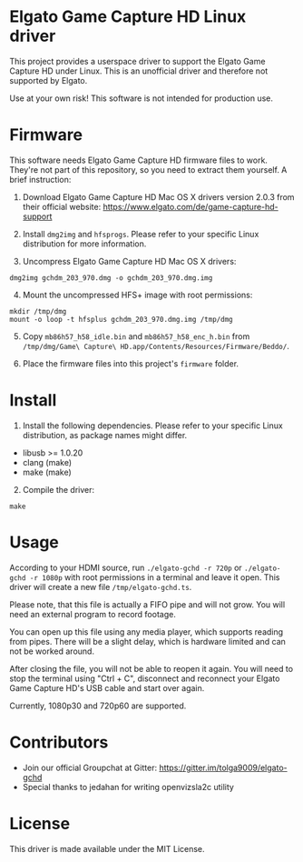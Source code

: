 Elgato Game Capture HD Linux driver
===================================

This project provides a userspace driver to support the Elgato Game Capture HD
under Linux. This is an unofficial driver and therefore not supported by Elgato.

Use at your own risk! This software is not intended for production use.


Firmware
========

This software needs Elgato Game Capture HD firmware files to work. They're not
part of this repository, so you need to extract them yourself. A brief
instruction:

1. Download Elgato Game Capture HD Mac OS X drivers version 2.0.3 from their
official website: https://www.elgato.com/de/game-capture-hd-support

2. Install `dmg2img` and `hfsprogs`. Please refer to your specific Linux
distribution for more information.

3. Uncompress Elgato Game Capture HD Mac OS X drivers:

```
dmg2img gchdm_203_970.dmg -o gchdm_203_970.dmg.img
```

4. Mount the uncompressed HFS+ image with root permissions:

```
mkdir /tmp/dmg
mount -o loop -t hfsplus gchdm_203_970.dmg.img /tmp/dmg
```

5. Copy `mb86h57_h58_idle.bin` and `mb86h57_h58_enc_h.bin` from
`/tmp/dmg/Game\ Capture\ HD.app/Contents/Resources/Firmware/Beddo/`.

6. Place the firmware files into this project's `firmware` folder.


Install
=======

1. Install the following dependencies. Please refer to your specific Linux
distribution, as package names might differ.

  * libusb >= 1.0.20
  * clang (make)
  * make (make)

2. Compile the driver:

```
make
```


Usage
=====

According to your HDMI source, run `./elgato-gchd -r 720p` or
`./elgato-gchd -r 1080p` with root permissions in a terminal and leave it open.
This driver will create a new file `/tmp/elgato-gchd.ts`.

Please note, that this file is actually a FIFO pipe and will not grow. You will
need an external program to record footage.

You can open up this file using any media player, which supports reading from
pipes. There will be a slight delay, which is hardware limited and can not be
worked around.

After closing the file, you will not be able to reopen it again. You will need
to stop the terminal using "Ctrl + C", disconnect and reconnect your Elgato Game
Capture HD's USB cable and start over again.

Currently, 1080p30 and 720p60 are supported.


Contributors
============

- Join our official Groupchat at Gitter: https://gitter.im/tolga9009/elgato-gchd
- Special thanks to jedahan for writing openvizsla2c utility


License
=======

This driver is made available under the MIT License.
